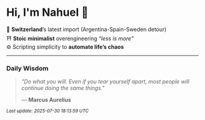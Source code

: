 # Hi, I'm Nahuel :tiger:

📍 **Switzerland**’s latest import (Argentina-Spain-Sweden detour)  
⛩️ **Stoic minimalist** overengineering *“less is more”*  
⚙️ Scripting simplicity to **automate life’s chaos**

---

### Daily Wisdom
> _"Do what you will. Even if you tear yourself apart, most people will continue doing the same things."_  
>
> — **Marcus Aurelius**

<sub>*Last update: 2025-07-30 18:13:59 UTC*</sub>

